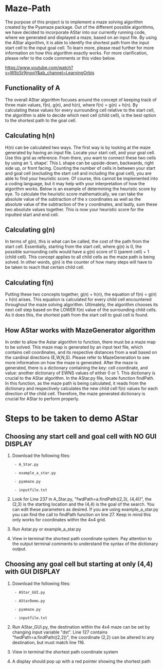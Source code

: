 # Maze-Path

The purpose of this project is to implement a maze solving algorithm created by the Pyamaze package. Out of the different possible algorithms, we have decided to incorporate AStar into our currently running code, where we generated and displayed a maze, based on an input file. By using the AStar algorithm, it is able to identify the shortest path from the input start cell to the input goal cell. To learn more, please read further for more information on how this algorithm exactly works. For more clarification, please refer to the code comments or this video below.

https://www.youtube.com/watch?v=W9zSr9jnoqY&ab_channel=LearningOrbis

## Functionality of A
The overall AStar algorithm focuses around the concept of keeping track of three main values, f(n), g(n), and h(n), where f(n) = g(n) + h(n). By calculating these values for every surrounding cell relative to the start cell, the algorithm is able to decide which next cell (child cell), is the best option to the shortest path to the goal cell.

## Calculating h(n)
H(n) can be calculated two ways. The first way is by looking at the maze generated by having an input file. Locate your start cell, and your goal cell. Use this grid as reference. From there, you want to connect these two cells by using an ‘L shape’. This L shape can be upside-down, backwards, right side up, or front facing. Counting the number of cells in between your start and goal cell (excluding the start cell and including the goal cell), you are able to find your heuristic score. Of course, this cannot be implemented into a coding language, but it may help with your interpretation of how the algorithm works. Below is an example of determining the heuristic score by eye. To calculate the heuristic score mathematically, we can take the absolute value of the subtraction of the x coordinates as well as the absolute value of the subtraction of the y coordinates, and lastly, sum these two absolute values together. This is now your heuristic score for the inputted start and end cell.

## Calculating g(n)
In terms of g(n), this is what can be called, the cost of the path from the start cell. Essentially, starting from the start cell, where g(n) is 0, the possible surrounding cells would have a g(n) score of 0 (parent cell) + 1 (child cell). This concept applies to all child cells as the maze path is being solved. In other words, g(n) is the counter of how many steps will have to be taken to reach that certain child cell.

## Calculating f(n)
Putting these two concepts together, g(n) + h(n), the equation of f(n) = g(n) + h(n) arises. This equation is calculated for every child cell encountered throughout the maze solving algorithm. Ultimately, the algorithm chooses its next cell step based on the LOWER f(n) value of the surrounding child cells. As it does this, the shortest path from the start cell to goal cell is found.

## How AStar works with MazeGenerator algorithm
In order to allow the Astar algorithm to function, there must be a maze map to be solved. This maze map is generated by an input text file, which contains cell coordinates, and its respective distances from a wall based on the cardinal directions (E,W,N,S). Please refer to MazeGeneration to see more information on how the maze is generated. After the maze is generated, there is a dictionary containing the key: cell coordinate, and value: another dictionary of EWNS values of either 0 or 1. This dictionary is crucial to the AStar algorithm. In the AStar.py file, locate function findPath. In this function, as the maze path is being calculated, it reads from the dictionary and respectively calculates the new child cell f(n) values for each direction of the child cell. Therefore, the maze generated dictionary is crucial for AStar to perform properly.

# Steps to be taken to demo AStar
## Choosing any start cell and goal cell with NO GUI DISPLAY
1. Download the following files:

        - A_Star.py
        
        - example_a_star.py
        
        - pyamaze.py
        
        - inputfile.txt
        
2. Look for Line 237 in A_Star.py, "fwdPath=a.findPath((2,3), (4,4))", the (2,3) is the starting location and the (4,4) is the goal of the search. You can edit these parameters as desired. If you are using example_a_star.py you can find the call to findPath function on line 27.  Keep in mind this only works for coordinates within the 4x4 grid. 
3. Run Astar.py or example_a_star.py
4. View in terminal the shortest path coordinate system. Pay attention to the output terminal comments to understand the syntax of the dictionary output. 

## Choosing any goal cell but starting at only (4,4) with GUI DISPLAY
1. Download the following files:

        - AStar_GUI.py
        
        - AStarDemo.py
        
        - pyamaze.py
        
        - inputfile.txt
        
2. Run AStar_GUI.py, the destination within the 4x4 maze can be set by changing input variable "dst". Line 127 contains "fwdPath=a.findPath((2,2))", the coordinate (2,2) can be altered to any destination, but must match line 116.
3. View in terminal the shortest path coordinate system
4. A display should pop up with a red pointer showing the shortest path


